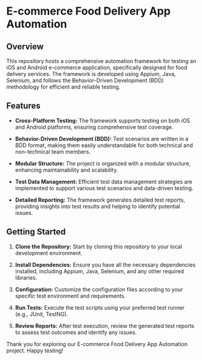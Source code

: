 # E-commerce Food Delivery App Automation

## Overview

This repository hosts a comprehensive automation framework for testing an iOS and Android e-commerce application, specifically designed for food delivery services. The framework is developed using Appium, Java, Selenium, and follows the Behavior-Driven Development (BDD) methodology for efficient and reliable testing.

## Features

- **Cross-Platform Testing:** The framework supports testing on both iOS and Android platforms, ensuring comprehensive test coverage.

- **Behavior-Driven Development (BDD):** Test scenarios are written in a BDD format, making them easily understandable for both technical and non-technical team members.

- **Modular Structure:** The project is organized with a modular structure, enhancing maintainability and scalability.

- **Test Data Management:** Efficient test data management strategies are implemented to support various test scenarios and data-driven testing.

- **Detailed Reporting:** The framework generates detailed test reports, providing insights into test results and helping to identify potential issues.

## Getting Started

1. **Clone the Repository:** Start by cloning this repository to your local development environment.

2. **Install Dependencies:** Ensure you have all the necessary dependencies installed, including Appium, Java, Selenium, and any other required libraries.

3. **Configuration:** Customize the configuration files according to your specific test environment and requirements.

4. **Run Tests:** Execute the test scripts using your preferred test runner (e.g., JUnit, TestNG).

5. **Review Reports:** After test execution, review the generated test reports to assess test outcomes and identify any issues.

Thank you for exploring our E-commerce Food Delivery App Automation project. Happy testing!
